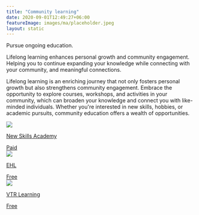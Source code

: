 ```yaml
---
title: "Community learning"
date: 2020-09-01T12:49:27+06:00
featureImage: images/ma/placeholder.jpeg
layout: static
---
```


Pursue ongoing education.

Lifelong learning enhances personal growth and community engagement. Helping you to continue expanding your knowledge while connecting with your community, and meaningful connections.

Lifelong learning is an enriching journey that not only fosters personal growth but also strengthens community engagement. Embrace the opportunity to explore courses, workshops, and activities in your community, which can broaden your knowledge and connect you with like-minded individuals. Whether you're interested in new skills, hobbies, or academic pursuits, community education offers a wealth of opportunities.

<a class="ma-link" href="https://www.awin1.com/cread.php?awinmid=31125&awinaffid=1198638&ued=https%3A%2F%2Fnewskillsacademy.com%2F"><div class="ma-card ma-card-Community"><div class="ma-icon"><img src ="/images/Icon-pound - community - opacity.svg"/></div><div class="ma-name"><p>New Skills Academy</p></div><div class="ma-paid-text"><span>Paid</span></div></div></a><a class="ma-link" href="https://hospitalityinsights.ehl.edu/15-benefits-continuing-education"><div class="ma-card ma-card-Community"><div class="ma-icon"><img src ="/images/Icon-check - community - opacity.svg"/></div><div class="ma-name"><p>EHL</p></div><div class="ma-paid-text"><span>Free</span></div></div></a><a class="ma-link" href="https://vtrpro.com/blog/not-contenttype/career-tips/20-benefits-of-lifelong-learning-you-should-know/"><div class="ma-card ma-card-Community"><div class="ma-icon"><img src ="/images/Icon-check - community - opacity.svg"/></div><div class="ma-name"><p>VTR Learning</p></div><div class="ma-paid-text"><span>Free</span></div></div></a>  

<br/><br/>






